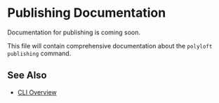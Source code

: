 # Publishing Documentation

Documentation for publishing is coming soon.

This file will contain comprehensive documentation about the `polyloft publishing` command.

## See Also

- [CLI Overview](overview.md)
